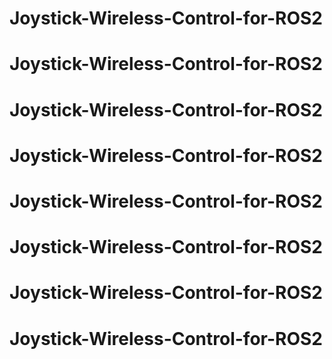 # Joystick-Wireless-Control-for-ROS2
# Joystick-Wireless-Control-for-ROS2
# Joystick-Wireless-Control-for-ROS2
# Joystick-Wireless-Control-for-ROS2
# Joystick-Wireless-Control-for-ROS2
# Joystick-Wireless-Control-for-ROS2
# Joystick-Wireless-Control-for-ROS2
# Joystick-Wireless-Control-for-ROS2
